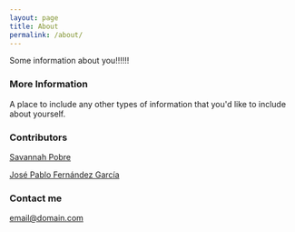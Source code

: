 ```yaml
---
layout: page
title: About
permalink: /about/
---
```


Some information about you!!!!!!

### More Information

A place to include any other types of information that you'd like to include about yourself.

### Contributors ###
[Savannah Pobre](https://hum-331-princeton.github.io/princeton-lives-and-legacies/people/Savannah%20Pobre/)

[José Pablo Fernández García](https://hum-331-princeton.github.io/princeton-lives-and-legacies/people/José%20Pablo%20Fernández%20García/)

### Contact me

[email@domain.com](mailto:email@domain.com)
